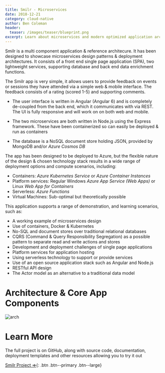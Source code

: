 ```yaml
---
title: Smilr - Microservices
date: 2018-12-21
category: cloud-native
author: Ben Coleman
header:
  teaser: /images/teaser/blueprint.png
excerpt: Learn about microservices and modern optimized application architecure, with a working reference application
---
```


Smilr is a multi component application & reference architecure. It has been designed to showcase microservices design patterns & deployment architectures. It consists of a front end single page application (SPA), two lightweight services, supporting database and back end data enrichment functions.

The Smilr app is very simple, it allows users to provide feedback on events or sessions they have attended via a simple web & mobile interface. The feedback consists of a rating (scored 1-5) and supporting comments.

- The user interface is written in Angular (Angular 6) and is completely de-coupled from the back end, which it communicates with via REST. The UI is fully responsive and will work on on both web and mobile.

- The two microservices are both written in Node.js using the Express framework. These have been containerized so can easily be deployed & run as containers

- The database is a NoSQL document store holding JSON, provided by MongoDB and/or *Azure Cosmos DB*

The app has been designed to be deployed to Azure, but the flexible nature of the design & chosen technology stack results in a wide range of deployment options and compute scenarios, including:
- Containers: *Azure Kubernetes Service* or *Azure Container Instances* 
- Platform services: Regular Windows *Azure App Service (Web Apps)* or Linux *Web App for Containers*
- Serverless: *Azure Functions*
- Virtual Machines: Sub-optimal but theoretically possible

This application supports a range of demonstration, and learning scenarios, such as:
 - A working example of microservices design
 - Use of containers, Docker & Kubernetes
 - No-SQL and document stores over traditional relational databases
 - CQRS (Command & Query Responsibility Segregation) as a possible pattern to separate read and write actions and stores 
 - Development and deployment challenges of single page applications 
 - Platform services for application hosting
 - Using serverless technology to support or provide services
 - Use of an open source application stack such as Angular and Node.js
 - RESTful API design 
 - The Actor model as an alternative to a traditional data model


# Architecture & Core App Components
![arch](architecture.png)

# Learn More
The full project is on GitHub, along with source code, documentation, deployment templates and other resources allowing you to try it out

[Smilr Project ⇒](https://smilr.benco.io/){: .btn .btn--primary .btn--large}